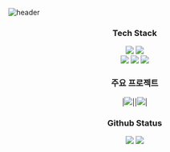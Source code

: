 

<!--
**gaeull/gaeull** is a ✨ _special_ ✨ repository because its `README.md` (this file) appears on your GitHub profile.

Here are some ideas to get you started:

- 🔭 I’m currently working on ...
- 🌱 I’m currently learning ...
- 👯 I’m looking to collaborate on ...
- 🤔 I’m looking for help with ...
- 💬 Ask me about ...
- 📫 How to reach me: ...
- 😄 Pronouns: ...
- ⚡ Fun fact: ...
-->

<!-- header -->
![header](https://capsule-render.vercel.app/api?type=waving&color=gradient&height=250&section=header&text=Gaeul%20Moon&fontSize=90)

<!-- Language logo -->
<div align="center">
    
<h3>Tech Stack</h3>
<img src="https://img.shields.io/badge/python-%233776AB.svg?&style=for-the-badge&logo=python&logoColor=white" />
<img src="https://img.shields.io/badge/java-%23007396.svg?&style=for-the-badge&logo=java&logoColor=white" />
<br />
<img src="https://img.shields.io/badge/django-%23092E20.svg?&style=for-the-badge&logo=django&logoColor=white" />
<img src="https://img.shields.io/badge/Spring Boot-6DB33F?style=for-the-badge&logo=Spring Boot&logoColor=white">
<img src="https://img.shields.io/badge/mysql-%234479A1.svg?&style=for-the-badge&logo=mysql&logoColor=white" /> 

<h3>주요 프로젝트</h3>

|[![](https://github-readme-stats.vercel.app/api/pin/?theme=dark&username=factoryvision&repo=backend)](https://github.com/factoryvision/backend)||[![](https://github-readme-stats.vercel.app/api/pin/?theme=dark&username=Fish-dectection&repo=backend-repo)](https://github.com/Fish-dectection/backend-repo)|



<!-- Github Status -->
<h3>Github Status</h3>
<img src="https://github-readme-stats.vercel.app/api?username=gaeull&show_icons=true&theme=radical" />
<img src="https://github-readme-stats.vercel.app/api/top-langs/?username=gaeull&layout=compact&theme=dark" />
    
</div>


 
